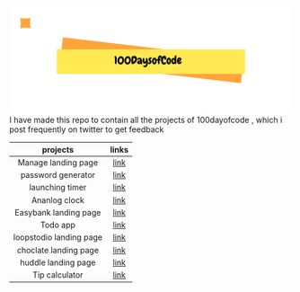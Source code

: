 
![100daysofcodeBanner](100dayBanner.png)
I have made this repo to contain  all the  projects of 100dayofcode , which i post frequently on twitter to get feedback 

|  projects |	links   	|   	
|:-----------:|:-------:|	    
| Manage landing page   	    |[link](https://zen-torvalds-c4c779.netlify.app/)   	|
|   password generator	    | [link](https:password-generator-mmjidkbme-sam-cody.vercel.app/)  	| 
| launching  timer|[link](https://eager-goldstine-2194e3.netlify.app/) |
|    Ananlog clock    | [link](https://100-days-code.vercel.app/) 	|
|Easybank landing page  | [link](https://easybank-8pbw1mokg-sam-cody.vercel.app/) |
|   Todo  app  |        [link](https://determined-shockley-d8a4d9.netlify.app/?)      | 
|           loopstodio landing page    |    [link](https://wizardly-bose-0c1a75.netlify.app/)        |
| choclate landing page  |      [link](https://thirsty-heyrovsky-53f593.netlify.app/)        |
|     huddle landing page               |  [link](https://lucid-elion-a45d0a.netlify.app/)          |
|      Tip calculator             |  [link](https://zen-ardinghelli-dad877.netlify.app/)         |

